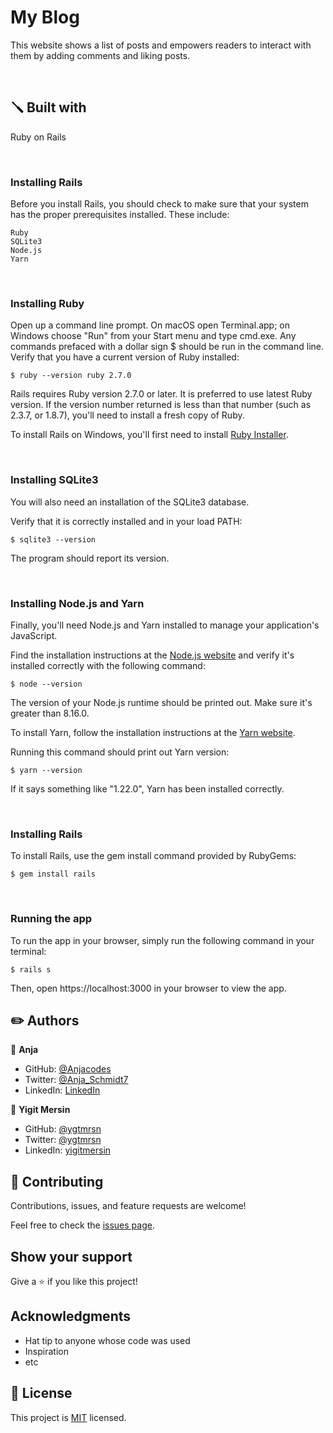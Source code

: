 # My Blog

This website shows a list of posts and empowers readers to interact with them by adding comments and liking posts.

<br>

## 🪛 Built with
Ruby on Rails

<br>

<h3>Installing Rails</h3>

Before you install Rails, you should check to make sure that your system has the proper prerequisites installed. These include:

    Ruby
    SQLite3
    Node.js
    Yarn

<br>

<h3>Installing Ruby</h3>

Open up a command line prompt. On macOS open Terminal.app; on Windows choose "Run" from your Start menu and type cmd.exe. Any commands prefaced with a dollar sign $ should be run in the command line. Verify that you have a current version of Ruby installed:

`$ ruby --version
ruby 2.7.0`

Rails requires Ruby version 2.7.0 or later. It is preferred to use latest Ruby version. If the version number returned is less than that number (such as 2.3.7, or 1.8.7), you'll need to install a fresh copy of Ruby.

To install Rails on Windows, you'll first need to install [Ruby Installer](https://rubyinstaller.org/).

<br>

<h3>Installing SQLite3</h3>

You will also need an installation of the SQLite3 database.

Verify that it is correctly installed and in your load PATH:

`$ sqlite3 --version`

The program should report its version.

<br>
<h3>Installing Node.js and Yarn</h3>

Finally, you'll need Node.js and Yarn installed to manage your application's JavaScript.

Find the installation instructions at the [Node.js website](https://nodejs.org/en/download/) and verify it's installed correctly with the following command:

`$ node --version`

The version of your Node.js runtime should be printed out. Make sure it's greater than 8.16.0.

To install Yarn, follow the installation instructions at the [Yarn website](https://classic.yarnpkg.com/en/docs/install).

Running this command should print out Yarn version:

`$ yarn --version`

If it says something like "1.22.0", Yarn has been installed correctly.

<br>
<h3>Installing Rails</h3>

To install Rails, use the gem install command provided by RubyGems:

`$ gem install rails`

<br>
<h3>Running the app</h3>
To run the app in your browser, simply run the following command in your terminal:

`$ rails s`

Then, open https://localhost:3000 in your browser to view the app.

## ✏️ Authors

👤 **Anja**

- GitHub: [@Anjacodes](https://github.com/Anjacodes)
- Twitter: [@Anja_Schmidt7](https://twitter.com/Anja_Schmidt7)
- LinkedIn: [LinkedIn](https://www.linkedin.com/in/anja-schmidt7/)

👤 **Yigit Mersin**

- GitHub: [@ygtmrsn](https://github.com/ygtmrsn)
- Twitter: [@ygtmrsn](https://twitter.com/ygtmrsn)
- LinkedIn: [yigitmersin](linkedin.com/in/yigitmersin)

## 🤝 Contributing

Contributions, issues, and feature requests are welcome!

Feel free to check the [issues page](../../issues/).

## Show your support

Give a ⭐️ if you like this project!

## Acknowledgments

- Hat tip to anyone whose code was used
- Inspiration
- etc

## 📝 License

This project is [MIT](./MIT.md) licensed.
